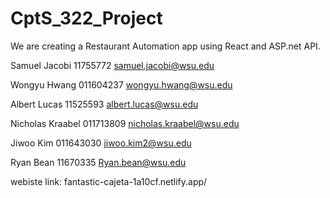 # CptS_322_Project
We are creating a Restaurant Automation app using React and ASP.net API.

Samuel Jacobi
11755772
samuel.jacobi@wsu.edu

Wongyu Hwang
011604237
wongyu.hwang@wsu.edu

Albert Lucas
11525593
albert.lucas@wsu.edu

Nicholas Kraabel
011713809
nicholas.kraabel@wsu.edu

Jiwoo Kim
011643030
jiwoo.kim2@wsu.edu

Ryan Bean
11670335
Ryan.bean@wsu.edu

webiste link: fantastic-cajeta-1a10cf.netlify.app/
